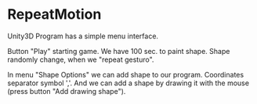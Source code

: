 # RepeatMotion
Unity3D
Program has a simple menu interface. 

Button "Play" starting game. We have 100 sec. to paint  shape. Shape randomly change, when we "repeat gesturo".

In menu "Shape Options" we can add shape to our program. Coordinates separator symbol ','. And we can add a shape by drawing it with the mouse (press button "Add drawing shape").
